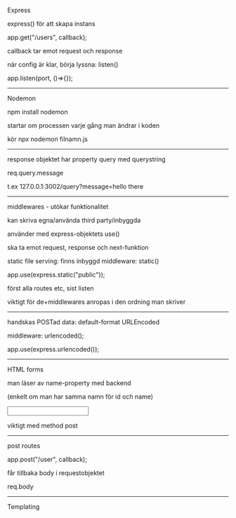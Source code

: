 Express

express() för att skapa instans

app.get("/users", callback);

callback tar emot request och response

när config är klar, börja lyssna: listen()

app.listen(port, ()=>{});

---

Nodemon

npm install nodemon

startar om processen varje gång man ändrar i koden

kör npx nodemon filnamn.js

---

response objektet har property query med querystring

req.query.message

t.ex 127.0.0.1:3002/query?message=hello there

---

middlewares - utökar funktionalitet

kan skriva egna/använda third party/inbyggda

använder med express-objektets use()

ska ta emot request, response och next-funktion

static file serving: finns inbyggd middleware:  static()

app.use(express.static("public"));

först alla routes etc, sist listen

viktigt för de+middlewares anropas i den ordning man skriver

---

handskas POSTad data: default-format URLEncoded

middleware: urlencoded();

app.use(express.urlencoded());

---

HTML forms

man läser av name-property med backend

(enkelt om man har samma namn för id och name)

<input type="text" id="username" name="username">

viktigt med method post

---

post routes

app.post("/user", callback);

får tillbaka body i requestobjektet

req.body

---

Templating
